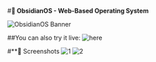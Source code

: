 #**🌟 ObsidianOS - Web-Based Operating System**

![ObsidianOS Banner](https://cloud-h5lztjdzc-hack-club-bot.vercel.app/0image.png)

##You can also try it live:
![here](https://yash00241.me)

#**🎨 Screenshots
![1](https://cloud-h5lztjdzc-hack-club-bot.vercel.app/0image.png)
![2](https://cloud-kesot6hor-hack-club-bot.vercel.app/0image.png)

